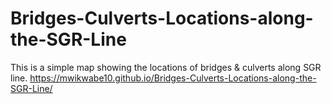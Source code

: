 # Bridges-Culverts-Locations-along-the-SGR-Line
This is a simple map showing the locations of bridges &amp; culverts along SGR line.
https://mwikwabe10.github.io/Bridges-Culverts-Locations-along-the-SGR-Line/
